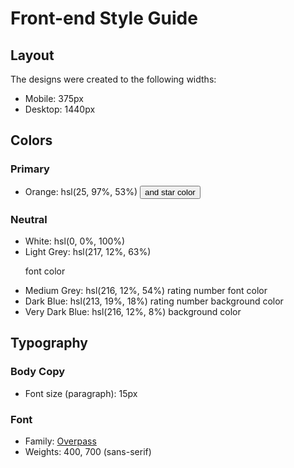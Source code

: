 # Front-end Style Guide

## Layout

The designs were created to the following widths:

- Mobile: 375px
- Desktop: 1440px

## Colors

### Primary

- Orange: hsl(25, 97%, 53%) <button> and star color

### Neutral

- White: hsl(0, 0%, 100%)
- Light Grey: hsl(217, 12%, 63%) <p> font color
- Medium Grey: hsl(216, 12%, 54%) rating number font color
- Dark Blue: hsl(213, 19%, 18%) rating number background color
- Very Dark Blue: hsl(216, 12%, 8%) <body> background color

## Typography

### Body Copy

- Font size (paragraph): 15px

### Font

- Family: [Overpass](https://fonts.google.com/specimen/Overpass)
- Weights: 400, 700 (sans-serif)
